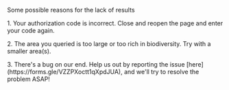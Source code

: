 <p>Some possible reasons for the lack of results</p>
<p>1. Your authorization code is incorrect. Close and reopen the page and enter your code again.</p>
<p>2. The area you queried is too large or too rich in biodiversity. Try with a smaller area(s).</p>
<p>3. There's a bug on our end. Help us out by reporting the issue [here](https://forms.gle/VZZPXoctt1qXpdJUA), and we'll try to resolve the problem ASAP!</p>
